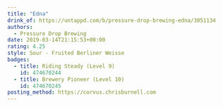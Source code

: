 ```yaml
---
title: "Edna"
drink_of: https://untappd.com/b/pressure-drop-brewing-edna/3051134
authors:
  - Pressure Drop Brewing
date: 2019-03-14T21:15:53+00:00
rating: 4.25
style: Sour - Fruited Berliner Weisse
badges:
  - title: Riding Steady (Level 9)
    id: 474670244
  - title: Brewery Pioneer (Level 10)
    id: 474670245
posting_method: https://corvus.chrisburnell.com
---
```

